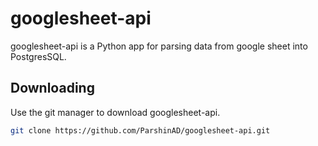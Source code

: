 # googlesheet-api

googlesheet-api is a Python app for parsing data from google sheet into PostgresSQL.

## Downloading

Use the git manager to download googlesheet-api.

```bash
git clone https://github.com/ParshinAD/googlesheet-api.git
```
